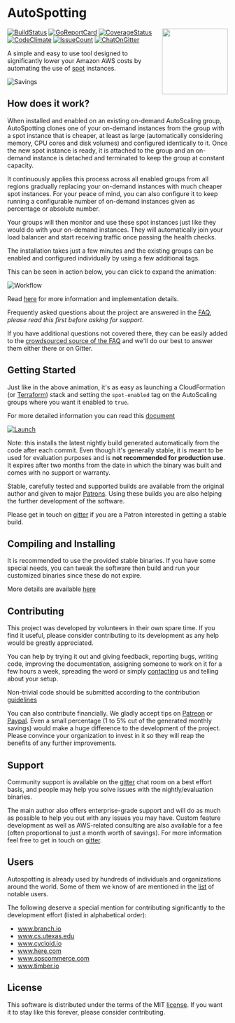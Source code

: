 # AutoSpotting #

<!-- markdownlint-disable MD026 MD033 -->

<img src="logo.png" width="150" align="right">

[![BuildStatus](https://travis-ci.org/cristim/autospotting.svg?branch=master)](https://travis-ci.org/cristim/autospotting)
[![GoReportCard](https://goreportcard.com/badge/github.com/cristim/autospotting)](https://goreportcard.com/report/github.com/cristim/autospotting)
[![CoverageStatus](https://coveralls.io/repos/github/cristim/autospotting/badge.svg?branch=master)](https://coveralls.io/github/cristim/autospotting?branch=master)
[![CodeClimate](https://codeclimate.com/github/cristim/autospotting/badges/gpa.svg)](https://codeclimate.com/github/cristim/autospotting)
[![IssueCount](https://codeclimate.com/github/cristim/autospotting/badges/issue_count.svg)](https://codeclimate.com/github/cristim/autospotting)
[![ChatOnGitter](https://badges.gitter.im/cristim/autospotting.svg)](https://gitter.im/cristim/autospotting?utm_source=badge&utm_medium=badge&utm_campaign=pr-badge)

A simple and easy to use tool designed to significantly lower your Amazon AWS
costs by automating the use of [spot](https://aws.amazon.com/ec2/spot)
instances.

![Savings](https://cdn.cloudprowess.com/images/savings.png)

## How does it work? ##

When installed and enabled on an existing on-demand AutoScaling group,
AutoSpotting clones one of your on-demand instances from the group with a spot
instance that is cheaper, at least as large (automatically considering memory,
CPU cores and disk volumes) and configured identically to it. Once the new spot
instance is ready, it is attached to the group and an on-demand instance is
detached and terminated to keep the group at constant capacity.

It continuously applies this process across all enabled groups from all
regions gradually replacing your on-demand instances with much cheaper spot
instances. For your peace of mind, you can also configure it to keep running a
configurable number of on-demand instances given as percentage or absolute
number.

Your groups will then monitor and use these spot instances just like they would
do with your on-demand instances. They will automatically join your load
balancer and start receiving traffic once passing the health checks.

The installation takes just a few minutes and the existing groups can be enabled
and configured individually by using a few additional tags.

This can be seen in action below, you can click to expand the animation:

![Workflow](https://cdn.cloudprowess.com/images/autospotting.gif)

Read [here](TECHNICAL_DETAILS.md) for more information and implementation
details.

Frequently asked questions about the project are answered in the [FAQ](FAQ.md),
*please read this first before asking for support*.

If you have additional questions not covered there, they can be easily added to
the [crowdsourced source of the FAQ](https://etherpad.net/p/AutoSpotting_FAQ)
and we'll do our best to answer them either there or on Gitter.

## Getting Started ##

Just like in the above animation, it's as easy as launching a CloudFormation (or
[Terraform](https://github.com/cristim/autospotting/tree/master/terraform))
stack and setting the `spot-enabled` tag on the AutoScaling groups where
you want it enabled to `true`.

For more detailed information you can read this [document](START.md)

[![Launch](https://s3.amazonaws.com/cloudformation-examples/cloudformation-launch-stack.png)](https://console.aws.amazon.com/cloudformation/home?region=us-east-1#/stacks/new?stackName=AutoSpotting&templateURL=https://s3.amazonaws.com/cloudprowess/nightly/template.json)

Note: this installs the latest nightly build generated automatically from the
 code after each commit. Even though it's generally stable, it is meant to be
 used for evaluation purposes and is **not recommended for production use**. It
 expires after two months from the date in which the binary was built and comes
 with no support or warranty.

Stable, carefully tested and supported builds are available from the original
author and given to major [Patrons](https://www.patreon.com/cristim). Using
these builds you are also helping the further development of the software.

Please get in touch on [gitter](https://gitter.im/cristim) if you are a Patron
interested in getting a stable build.

## Compiling and Installing ##

It is recommended to use the provided stable binaries. If you
have some special needs, you can tweak the software then build and run your
customized binaries since these do not expire.

More details are available [here](CUSTOM_BUILDS.md)

## Contributing ##

This project was developed by volunteers in their own spare time. If you find it
useful, please consider contributing to its development as any help would be
greatly appreciated.

You can help by trying it out and giving feedback, reporting bugs, writing
code, improving the documentation, assigning someone to work on it for a few
hours a week, spreading the word or simply
[contacting](https://gitter.im/cristim/autospotting) us and telling about your
setup.

Non-trivial code should be submitted according to the contribution
[guidelines](CONTRIBUTING.md)

You can also contribute financially. We gladly accept tips on
[Patreon](https://www.patreon.com/cristim) or
[Paypal](https://paypal.me/cristim). Even a small percentage (1 to 5% cut of the
generated monthly savings) would make a huge difference to the development of the
project. Please convince your organization to invest in it so they will reap the
benefits of any further improvements.

## Support ##

Community support is available on the
[gitter](https://gitter.im/cristim/autospotting) chat room on a best effort
basis, and people may help you solve issues with the nightly/evaluation
binaries.

The main author also offers enterprise-grade support and will do as much as
possible to help you out with any issues you may have. Custom feature
development as well as AWS-related consulting are also available for a fee
(often proportional to just a month worth of savings). For more information feel
free to get in touch on [gitter](https://gitter.im/cristim).

## Users ##

Autospotting is already used by hundreds of individuals and organizations around
the world. Some of them we know of are mentioned in the [list](USERS.md) of
notable users.

The following deserve a special mention for contributing significantly to the
development effort (listed in alphabetical order):

- www.branch.io
- www.cs.utexas.edu
- www.cycloid.io
- www.here.com
- www.spscommerce.com
- www.timber.io

## License ##

This software is distributed under the terms of the MIT [license](LICENSE).
If you want it to stay like this forever, please consider contributing.
